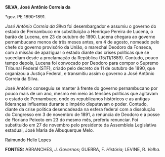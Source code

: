 **SILVA, José Antônio Correia da**

\*gov. PE 1890-1891.

*José Antônio Correia da Silva* foi desembargador e assumiu o governo do
estado de Pernambuco em substituição a Henrique Pereira de Lucena, o
barão de Lucena, em 23 de outubro de 1890. Lucena chegara ao governo
pernambucano menos de três meses antes, em 4 de agosto, nomeado pelo
chefe do governo provisório da União, o marechal Deodoro da Fonseca, com
a missão de apaziguar o estado diante das crises políticas que se
sucediam desde a proclamação da República (15/11/1889). Contudo, pouco
tempo depois, Lucena foi convocado por Deodoro para compor o Supremo
Tribunal Federal (STF), criado pelo decreto de 11 de outubro de 1890,
que organizou a Justiça Federal, e transmitiu assim o governo a José
Antônio Correia da Silva.

José Antônio conseguiu se manter à frente do governo pernambucano por
pouco mais de um ano, mesmo em meio às tensões políticas que agitavam o
estado de Pernambuco, onde os republicanos históricos e as antigas
lideranças influentes durante o Império disputavam o poder. Contudo,
diante da crise política desencadeada na esfera federal com a dissolução
do Congresso em 3 de novembro de 1891, a renúncia de Deodoro e a posse
de Floriano Peixoto em 23 do mesmo mês, preferiu renunciar. Foi
substituído em 27 de novembro pelo presidente da Assembleia Legislativa
estadual, José Maria de Albuquerque Melo.

Raimundo Helio Lopes

**FONTES:** ABRANCHES, J. *Governos*; GUERRA, F. *História*; LEVINE, R.
*Velha.*
